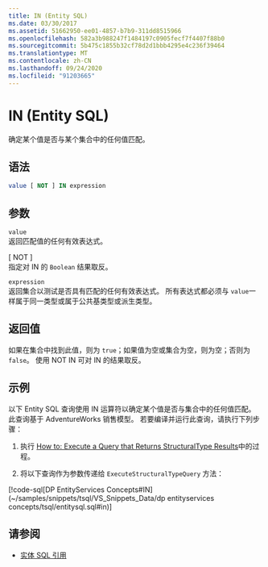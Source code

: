 ```yaml
---
title: IN (Entity SQL)
ms.date: 03/30/2017
ms.assetid: 51662950-ee01-4857-b7b9-311dd8515966
ms.openlocfilehash: 582a3b988247f1484197c0905fecf7f4407f88b0
ms.sourcegitcommit: 5b475c1855b32cf78d2d1bbb4295e4c236f39464
ms.translationtype: MT
ms.contentlocale: zh-CN
ms.lasthandoff: 09/24/2020
ms.locfileid: "91203665"
---
```

# <a name="in-entity-sql"></a>IN (Entity SQL)

确定某个值是否与某个集合中的任何值匹配。  
  
## <a name="syntax"></a>语法  
  
```sql  
value [ NOT ] IN expression  
```  
  
## <a name="arguments"></a>参数  

 `value`  
 返回匹配值的任何有效表达式。  
  
 [ NOT ]  
 指定对 IN 的 `Boolean` 结果取反。  
  
 `expression`  
 返回集合以测试是否具有匹配的任何有效表达式。 所有表达式都必须与 `value`一样属于同一类型或属于公共基类型或派生类型。  
  
## <a name="return-value"></a>返回值  

 如果在集合中找到此值，则为 `true`；如果值为空或集合为空，则为空；否则为 `false`。 使用 NOT IN 可对 IN 的结果取反。  
  
## <a name="example"></a>示例  

 以下 Entity SQL 查询使用 IN 运算符以确定某个值是否与集合中的任何值匹配。 此查询基于 AdventureWorks 销售模型。 若要编译并运行此查询，请执行下列步骤：  
  
1. 执行 [How to: Execute a Query that Returns StructuralType Results](../how-to-execute-a-query-that-returns-structuraltype-results.md)中的过程。  
  
2. 将以下查询作为参数传递给 `ExecuteStructuralTypeQuery` 方法：  
  
 [!code-sql[DP EntityServices Concepts#IN](~/samples/snippets/tsql/VS_Snippets_Data/dp entityservices concepts/tsql/entitysql.sql#in)]  
  
## <a name="see-also"></a>请参阅

- [实体 SQL 引用](entity-sql-reference.md)
